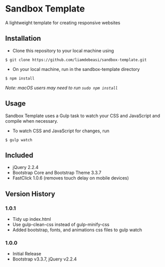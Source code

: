 # Sandbox Template
A lightweight template for creating responsive websites

## Installation

* Clone this repository to your local machine using
``` 
$ git clone https://github.com/liamdebeasi/sandbox-template.git
```
* On your local machine, run in the sandbox-template directory
```
$ npm install
```
_Note: macOS users may need to run `sudo npm install`_


## Usage

Sandbox Template uses a Gulp task to watch your CSS and JavaScript and compile when necessary.

* To watch CSS and JavaScript for changes, run
```
$ gulp watch
```

## Included
* jQuery 2.2.4
* Bootstrap Core and Bootstrap Theme 3.3.7
* FastClick 1.0.6 (removes touch delay on mobile devices)


## Version History

### 1.0.1
* Tidy up index.html
* Use gulp-clean-css instead of gulp-minify-css
* Added bootstrap, fonts, and animations css files to gulp watch

### 1.0.0
* Initial Release
* Bootstrap v3.3.7, jQuery v2.2.4
